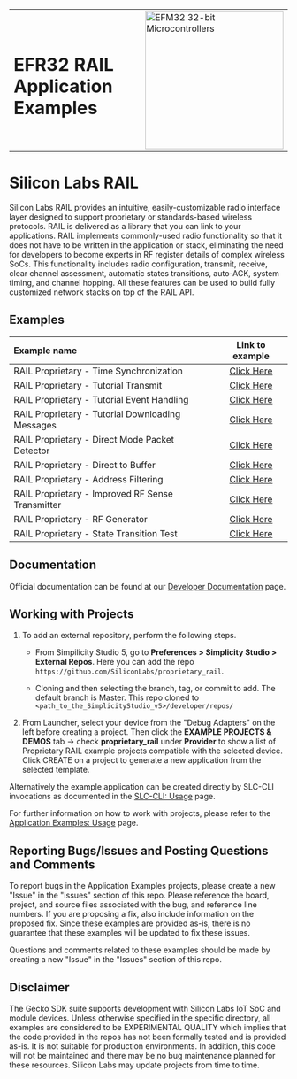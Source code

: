 <table border="0">
  <tr>
    <td align="left" valign="middle">
    <h1>EFR32 RAIL Application Examples</h1>
  </td>
  <td align="left" valign="middle">
    <a href="https://www.silabs.com/wireless/proprietary">
      <img src="http://pages.silabs.com/rs/634-SLU-379/images/WGX-transparent.png"  title="Silicon Labs Gecko and Wireless Gecko MCUs" alt="EFM32 32-bit Microcontrollers" width="250"/>
    </a>
  </td>
  </tr>
</table>

# Silicon Labs RAIL #

Silicon Labs RAIL provides an intuitive, easily-customizable radio interface layer designed to support proprietary or standards-based wireless protocols. RAIL is delivered as a library that you can link to your applications. RAIL implements commonly-used radio functionality so that it does not have to be written in the application or stack, eliminating the need for developers to become experts in RF register details of complex wireless SoCs. This functionality includes radio configuration, transmit, receive, clear channel assessment, automatic states transitions, auto-ACK, system timing, and channel hopping. All these features can be used to build fully customized network stacks on top of the RAIL API.

## Examples ##

| Example name                                     |                  Link to example                   |
|:-------------------------------------------------|:--------------------------------------------------:|
| RAIL Proprietary - Time Synchronization          |     [Click Here](./rail_time_synchronization)      |
| RAIL Proprietary - Tutorial Transmit             |       [Click Here](./rail_tutorial_transmit)       |
| RAIL Proprietary - Tutorial Event Handling       |    [Click Here](./rail_tutorial_event_handling)    |
| RAIL Proprietary - Tutorial Downloading Messages | [Click Here](./rail_tutorial_downloading_messages) |
| RAIL Proprietary - Direct Mode Packet Detector   |     [Click Here](./rail_direct_mode_detector)      |
| RAIL Proprietary - Direct to Buffer              |       [Click Here](./rail_direct_to_buffer)        |
| RAIL Proprietary - Address Filtering             |       [Click Here](./rail_address_filtering)       |
| RAIL Proprietary - Improved RF Sense Transmitter | [Click Here](./rail_improved_rfsense_transmitter)  |
| RAIL Proprietary - RF Generator                  |         [Click Here](./rail_rf_generator)          |
| RAIL Proprietary - State Transition Test         |     [Click Here](./rail_state_transition_test)     |

## Documentation ##

Official documentation can be found at our [Developer Documentation](https://docs.silabs.com/rail/latest/) page.

## Working with Projects ##

1. To add an external repository, perform the following steps.

    - From Simpilicity Studio 5, go to **Preferences > Simplicity Studio > External Repos**. Here you can add the repo `https://github.com/SiliconLabs/proprietary_rail`.

    - Cloning and then selecting the branch, tag, or commit to add. The default branch is Master. This repo cloned to `<path_to_the_SimplicityStudio_v5>/developer/repos/`

2. From Launcher, select your device from the "Debug Adapters" on the left before creating a project. Then click the **EXAMPLE PROJECTS & DEMOS** tab -> check **proprietary_rail** under **Provider** to show a list of Proprietary RAIL example projects compatible with the selected device. Click CREATE on a project to generate a new application from the selected template.

Alternatively the example application can be created directly by SLC-CLI invocations as documented in the [SLC-CLI: Usage](https://docs.silabs.com/simplicity-studio-5-users-guide/latest/ss-5-users-guide-tools-slc-cli/03-usage) page.

For further information on how to work with projects, please refer to the [Application Examples: Usage](https://docs.silabs.com/application-examples/latest/ae-getting-started/how-do-you-use-it) page.

## Reporting Bugs/Issues and Posting Questions and Comments ##

To report bugs in the Application Examples projects, please create a new "Issue" in the "Issues" section of this repo. Please reference the board, project, and source files associated with the bug, and reference line numbers. If you are proposing a fix, also include information on the proposed fix. Since these examples are provided as-is, there is no guarantee that these examples will be updated to fix these issues.

Questions and comments related to these examples should be made by creating a new "Issue" in the "Issues" section of this repo.

## Disclaimer ##

The Gecko SDK suite supports development with Silicon Labs IoT SoC and module devices. Unless otherwise specified in the specific directory, all examples are considered to be EXPERIMENTAL QUALITY which implies that the code provided in the repos has not been formally tested and is provided as-is.  It is not suitable for production environments.  In addition, this code will not be maintained and there may be no bug maintenance planned for these resources. Silicon Labs may update projects from time to time.
